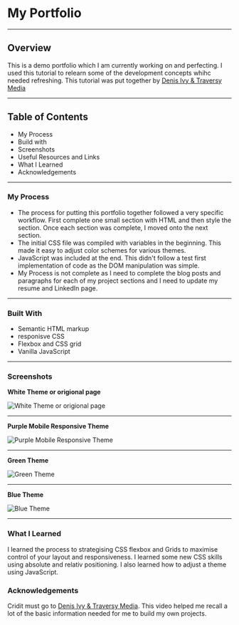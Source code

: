 # My Portfolio
---
## Overview 

This is a demo portfolio which I am currently working on and perfecting. I used this tutorial to relearn some of the development concepts whihc needed refreshing. This tutorial was put together by [Denis Ivy & Traversy Media](https://www.youtube.com/watch?v=r_hYR53r61M&list=PLiZVeIaCmKCkFdiu2N53U0CdmSTEJkkwA&index=18&t=5624s)

---

## Table of Contents
- My Process
- Build with
- Screenshots
- Useful Resources and Links
- What I Learned
- Acknowledgements

---

### My Process 

- The process for putting this portfolio together followed a very specific workflow. First complete one small section with HTML and then style the section. Once each section was complete, I moved onto the next section. 
- The initial CSS file was compiled with variables in the beginning. This made it easy to adjust color schemes for various themes. 
- JavaScript was included at the end. This didn't follow a test first implementation of code as the DOM manipulation was simple. 
- My Process is not complete as I need to complete the blog posts and paragraphs for each of my project sections and I need to update my resume and LinkedIn page. 

---

### Built With

- Semantic HTML markup
- responisve CSS 
- Flexbox and CSS grid 
- Vanilla JavaScript

---

### Screenshots 

**White Theme or origional page**


![White Theme or origional page](images/ReadMe-media/WhiteTheme.png)

---

**Purple Mobile Responsive Theme**


![Purple Mobile Responsive Theme](images/ReadMe-media/PurpleMobileTheme.png)

---

**Green Theme**


![Green Theme](images/ReadMe-media/GreenTheme.png)

---

**Blue Theme**


![Blue Theme](images/ReadMe-media/BlueTheme.png)

---

### What I Learned

I learned the process to strategising CSS flexbox and Grids to maximise control of your layout and responsiveness. I learned some new CSS skills using absolute and relativ positioning. I also learned how to adjust a theme using JavaScript. 

### Acknowledgements

Cridit must go to [Denis Ivy & Traversy Media](https://www.youtube.com/watch?v=r_hYR53r61M&list=PLiZVeIaCmKCkFdiu2N53U0CdmSTEJkkwA&index=18&t=5624s). This video helped me recall a lot of the basic information needed for me to build my own projects. 


